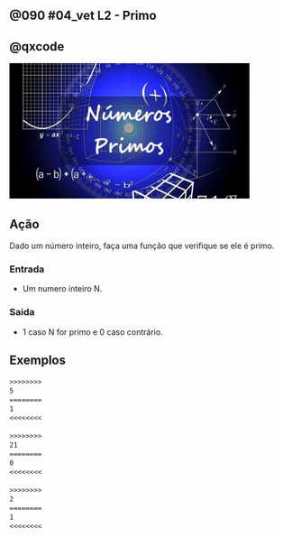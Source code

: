 ## @090 #04_vet L2 - Primo
## @qxcode

![](__capa.jpg)

## Ação

Dado um número inteiro, faça uma função que verifique se ele é primo.  

### Entrada

*   Um numero inteiro N.

### Saida

*   1 caso N for primo e 0 caso contrário.

## Exemplos

```
>>>>>>>>
5
========
1
<<<<<<<<

>>>>>>>>
21
========
0
<<<<<<<<

>>>>>>>>
2
========
1
<<<<<<<<
```

<!---
>>>>>>>> 01
3
========
1
<<<<<<<<

>>>>>>>> 02
4
========
0
<<<<<<<<

>>>>>>>> 03
9
========
0
<<<<<<<<
--->